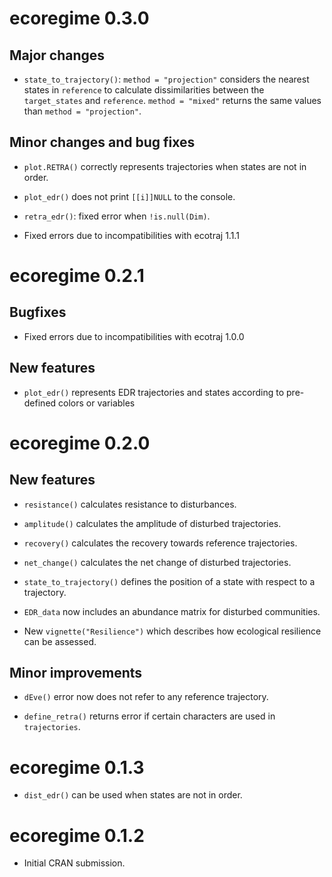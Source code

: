 # ecoregime 0.3.0

## Major changes

* `state_to_trajectory()`: `method = "projection"` considers the nearest states in `reference` to calculate dissimilarities between the `target_states` and `reference`. `method = "mixed"` returns the same values than `method = "projection"`.

## Minor changes and bug fixes

* `plot.RETRA()` correctly represents trajectories when states are not in order.

* `plot_edr()` does not print `[[i]]NULL` to the console.

* `retra_edr()`: fixed error when `!is.null(Dim)`.

* Fixed errors due to incompatibilities with ecotraj 1.1.1

# ecoregime 0.2.1

## Bugfixes

* Fixed errors due to incompatibilities with ecotraj 1.0.0

## New features

* `plot_edr()` represents EDR trajectories and states according to pre-defined 
colors or variables

# ecoregime 0.2.0

## New features

* `resistance()` calculates resistance to disturbances.

* `amplitude()` calculates the amplitude of disturbed trajectories.

* `recovery()` calculates the recovery towards reference trajectories.

* `net_change()` calculates the net change of disturbed trajectories.

* `state_to_trajectory()` defines the position of a state with respect to a trajectory.

* `EDR_data` now includes an abundance matrix for disturbed communities.

* New `vignette("Resilience")` which describes how ecological resilience can be assessed.

## Minor improvements

* `dEve()` error now does not refer to any reference trajectory.

* `define_retra()` returns error if certain characters are used in `trajectories`.

# ecoregime 0.1.3

* `dist_edr()` can be used when states are not in order.

# ecoregime 0.1.2

* Initial CRAN submission.
